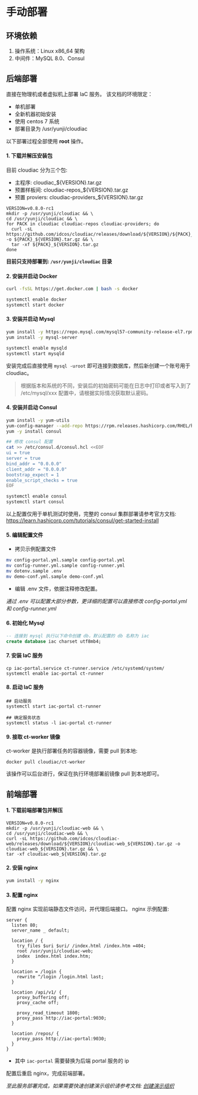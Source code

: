 # 手动部署

## 环境依赖
1. 操作系统：Linux x86_64 架构
1. 中间件：MySQL 8.0、Consul

## 后端部署
直接在物理机或者虚拟机上部署 IaC 服务。
该文档的环境限定：

- 单机部署
- 全新机器初始安装
- 使用 centos 7 系统
- 部署目录为 /usr/yunji/cloudiac


以下部署过程全部使用 **root** 操作。
#### 1. 下载并解压安装包

目前 cloudiac 分为三个包:

- 主程序: cloudiac_${VERSION}.tar.gz
- 预置样板间: cloudiac-repos_${VERSION}.tar.gz
- 预置 proviers: cloudiac-providers_${VERSION}.tar.gz 


```
VERSION=v0.8.0-rc1
mkdir -p /usr/yunji/cloudiac && \
cd /usr/yunji/cloudiac && \
for PACK in cloudiac cloudiac-repos cloudiac-providers; do
  curl -sL https://github.com/idcos/cloudiac/releases/download/${VERSION}/${PACK}_${VERSION}.tar.gz -o ${PACK}_${VERSION}.tar.gz && \
  tar -xf ${PACK}_${VERSION}.tar.gz
done
```

**目前只支持部署到: `/usr/yunji/cloudiac` 目录**


#### 2. 安装并启动 Docker
```bash
curl -fsSL https://get.docker.com | bash -s docker

systemctl enable docker
systemctl start docker
```

#### 3. 安装并启动 Mysql
```bash
yum install -y https://repo.mysql.com/mysql57-community-release-el7.rpm
yum install -y mysql-server

systemctl enable mysqld
systemctl start mysqld
```

安装完成后直接使用 `mysql -uroot` 即可连接到数据库，然后新创建一个账号用于 cloudiac。
> 根据版本和系统的不同，安装后的初始密码可能在日志中打印或者写入到了 /etc/mysql/xxx 配置中，请根据实际情况获取默认密码。

#### 4. 安装并启动 Consul

```bash
yum install -y yum-utils
yum-config-manager --add-repo https://rpm.releases.hashicorp.com/RHEL/hashicorp.repo
yum -y install consul

## 修改 consul 配置
cat >> /etc/consul.d/consul.hcl <<EOF
ui = true
server = true
bind_addr = "0.0.0.0"
client_addr = "0.0.0.0"
bootstrap_expect = 1
enable_script_checks = true
EOF

systemctl enable consul
systemctl start consul
```

以上配置仅用于单机测试时使用，完整的 consul 集群部署请参考官方文档:    
https://learn.hashicorp.com/tutorials/consul/get-started-install

#### 5. 编辑配置文件
- 拷贝示例配置文件
```bash
mv config-portal.yml.sample config-portal.yml
mv config-runner.yml.sample config-runner.yml
mv dotenv.sample .env
mv demo-conf.yml.sample demo-conf.yml
```
- 编辑 .env 文件，依据注释修改配置。

*通过 .env 可以配置大部分参数，更详细的配置可以直接修改 config-portal.yml 和 config-runner.yml*

#### 6. 初始化 Mysql
```sql
-- 连接到 mysql 执行以下命令创建 db，默认配置的 db 名称为 iac
create database iac charset utf8mb4;
```

#### 7. 安装 IaC 服务
```shell
cp iac-portal.service ct-runner.service /etc/systemd/system/
systemctl enable iac-portal ct-runner
```

#### 8. 启动 IaC 服务
```shell
## 启动服务
systemctl start iac-portal ct-runner

## 确定服务状态
systemctl status -l iac-portal ct-runner
```

#### 9. 接取 ct-worker 镜像
ct-worker 是执行部署任务的容器镜像，需要 pull 到本地:
```
docker pull cloudiac/ct-worker
```

该操作可以后台进行，保证在执行环境部署前镜像 pull 到本地即可。

## 前端部署
#### 1. 下载前端部署包并解压
```
VERSION=v0.8.0-rc1
mkdir -p /usr/yunji/cloudiac-web && \
cd /usr/yunji/cloudiac-web && \
curl -sL https://github.com/idcos/cloudiac-web/releases/download/${VERSION}/cloudiac-web_${VERSION}.tar.gz -o cloudiac-web_${VERSION}.tar.gz && \
tar -xf cloudiac-web_${VERSION}.tar.gz
```

#### 2. 安装 nginx
```bash
yum install -y nginx
```

#### 3. 配置 nginx
配置 nginx 实现前端静态文件访问，并代理后端接口。
nginx 示例配置:
```
server {
  listen 80;
  server_name _ default;

  location / {
    try_files $uri $uri/ /index.html /index.htm =404;
    root /usr/yunji/cloudiac-web;
    index  index.html index.htm;
  }

  location = /login {
    rewrite ^/login /login.html last;
  }

  location /api/v1/ {
    proxy_buffering off;
    proxy_cache off;

    proxy_read_timeout 1800;
    proxy_pass http://iac-portal:9030;
  }

  location /repos/ {
    proxy_pass http://iac-portal:9030;
  }
}
```

- 其中 `iac-portal` 需要替换为后端 portal 服务的 ip

配置后重启 nginx，完成前端部署。


*至此服务部署完成，如果需要快速创建演示组织请参考文档: [创建演示组织](../demo-org/)*

